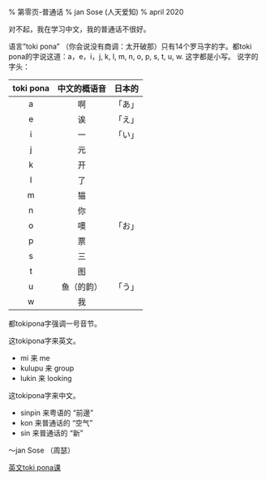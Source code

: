% 第零页-普通话
% jan Sose (人天爱知)
% april 2020

对不起，我在学习中文，我的普通话不很好。

语言”toki pona” （你会说没有商调：太开破那）只有14个罗马字的字。都toki pona的字说这道：a，e，i，j, k, l, m, n, o, p, s, t, u, w.
这字都是小写。
说字的字头：

| toki pona |中文的概语音|日本的|
|:---------:|:----------:|:----:|
| a         |啊          |「あ」|
| e         |诶          |「え」|
| i         |一          |「い」|
| j         |元          |      |
| k         |开          |      |
| l         |了          |      |
| m         |猫          |      |
| n         |你          |      |
| o         |噢          |「お」|
| p         |票          |      |
| s         |三          |      |
| t         |图          |      |
| u         |鱼（的韵）  |「う」|
| w         |我          |      |

都tokipona字强调一号音节。

这tokipona字来英文。

* mi 来 me
* kulupu 来 group
* lukin 来 looking

这tokipona字来中文。

* sinpin 来粤语的 “前邊”
* kon 来普通话的 “空气”
* sin 来普通话的 “新”

～jan Sose （周瑟）

[英文toki pona课](index.html)
